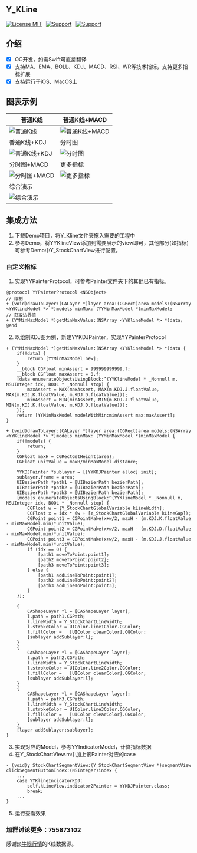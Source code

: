 ## Y_KLine


[![License MIT](https://img.shields.io/badge/license-MIT-green.svg?style=flat)]() &nbsp;
[![Support](https://img.shields.io/badge/support-iOS7.0+-blue.svg?style=flat)]() &nbsp;
[![Support](https://img.shields.io/badge/support-Autolayout-orange.svg?style=flatt)]() &nbsp;

## 介绍
- [x] OC开发，如需Swift可直接翻译
- [x] 支持MA、EMA、BOLL、KDJ、MACD、RSI、WR等技术指标，支持更多指标扩展
- [x] 支持运行于iOS、MacOS上

## 图表示例

| 普通K线 | 普通K线+MACD
|------------|------------
| ![普通K线](https://github.com/WillkYang/Y_KLine/blob/master/Screenshot/2.png?raw=true) |![普通K线+MACD](http://images2015.cnblogs.com/blog/784141/201605/784141-20160512232150452-239970289.png)
| 普通K线+KDJ | 分时图
| ![普通K线+KDJ](http://images2015.cnblogs.com/blog/784141/201605/784141-20160512232158515-2083550522.png) |![分时图](http://images2015.cnblogs.com/blog/784141/201605/784141-20160512232213202-486002469.png)
| 分时图+MACD | 更多指标
| ![分时图+MACD](http://images2015.cnblogs.com/blog/784141/201605/784141-20160512232142827-1554494273.png) |![更多指标](https://github.com/WillkYang/Y_KLine/blob/master/Screenshot/1.png?raw=true)
| 综合演示 
| ![综合演示](http://images2015.cnblogs.com/blog/784141/201605/784141-20160512231537202-1121097756.gif) |

## 集成方法
1. 下载Demo项目，将Y_Kline文件夹拖入需要的工程中
2. 参考Demo，将YYKlineView添加到需要展示的view即可，其他部分(如指标)可参考Demo中Y_StockChartView进行配置。

### 自定义指标
1. 实现YYPainterProtocol，可参考Painter文件夹下的其他已有指标。
```objc
@protocol YYPainterProtocol <NSObject>
// 绘制
+ (void)drawToLayer:(CALayer *)layer area:(CGRect)area models:(NSArray <YYKlineModel *> *)models minMax: (YYMinMaxModel *)minMaxModel;
// 获取边界值
+ (YYMinMaxModel *)getMinMaxValue:(NSArray <YYKlineModel *> *)data;
@end
```

2. 以绘制KDJ图为例，新建YYKDJPainter，实现YYPainterProtocol

```objc
+ (YYMinMaxModel *)getMinMaxValue:(NSArray <YYKlineModel *> *)data {
    if(!data) {
        return [YYMinMaxModel new];
    }
    __block CGFloat minAssert = 999999999999.f;
    __block CGFloat maxAssert = 0.f;
    [data enumerateObjectsUsingBlock:^(YYKlineModel * _Nonnull m, NSUInteger idx, BOOL * _Nonnull stop) {
        maxAssert = MAX(maxAssert, MAX(m.KDJ.J.floatValue, MAX(m.KDJ.K.floatValue, m.KDJ.D.floatValue)));
        minAssert = MIN(minAssert, MIN(m.KDJ.J.floatValue, MIN(m.KDJ.K.floatValue, m.KDJ.D.floatValue)));
    }];
    return [YYMinMaxModel modelWithMin:minAssert max:maxAssert];
}

+ (void)drawToLayer:(CALayer *)layer area:(CGRect)area models:(NSArray <YYKlineModel *> *)models minMax: (YYMinMaxModel *)minMaxModel {
    if(!models) {
        return;
    }
    CGFloat maxH = CGRectGetHeight(area);
    CGFloat unitValue = maxH/minMaxModel.distance;
    
    YYKDJPainter *sublayer = [[YYKDJPainter alloc] init];
    sublayer.frame = area;
    UIBezierPath *path1 = [UIBezierPath bezierPath];
    UIBezierPath *path2 = [UIBezierPath bezierPath];
    UIBezierPath *path3 = [UIBezierPath bezierPath];
    [models enumerateObjectsUsingBlock:^(YYKlineModel * _Nonnull m, NSUInteger idx, BOOL * _Nonnull stop) {
        CGFloat w = [Y_StockChartGlobalVariable kLineWidth];
        CGFloat x = idx * (w + [Y_StockChartGlobalVariable kLineGap]);
        CGPoint point1 = CGPointMake(x+w/2, maxH - (m.KDJ.K.floatValue - minMaxModel.min)*unitValue);
        CGPoint point2 = CGPointMake(x+w/2, maxH - (m.KDJ.D.floatValue - minMaxModel.min)*unitValue);
        CGPoint point3 = CGPointMake(x+w/2, maxH - (m.KDJ.J.floatValue - minMaxModel.min)*unitValue);
        if (idx == 0) {
            [path1 moveToPoint:point1];
            [path2 moveToPoint:point2];
            [path3 moveToPoint:point3];
        } else {
            [path1 addLineToPoint:point1];
            [path2 addLineToPoint:point2];
            [path3 addLineToPoint:point3];
        }
    }];
    
    {
        CAShapeLayer *l = [CAShapeLayer layer];
        l.path = path1.CGPath;
        l.lineWidth = Y_StockChartLineWidth;
        l.strokeColor = UIColor.line1Color.CGColor;
        l.fillColor =   [UIColor clearColor].CGColor;
        [sublayer addSublayer:l];
    }
    {
        CAShapeLayer *l = [CAShapeLayer layer];
        l.path = path2.CGPath;
        l.lineWidth = Y_StockChartLineWidth;
        l.strokeColor = UIColor.line2Color.CGColor;
        l.fillColor =   [UIColor clearColor].CGColor;
        [sublayer addSublayer:l];
    }
    {
        CAShapeLayer *l = [CAShapeLayer layer];
        l.path = path3.CGPath;
        l.lineWidth = Y_StockChartLineWidth;
        l.strokeColor = UIColor.line3Color.CGColor;
        l.fillColor =   [UIColor clearColor].CGColor;
        [sublayer addSublayer:l];
    }
    [layer addSublayer:sublayer];
}
```
3. 实现对应的Model，参考YYIndicatorModel，计算指标数据
4. 在Y_StockChartView.m中加上该Painter对应的case
```objc
- (void)y_StockChartSegmentView:(Y_StockChartSegmentView *)segmentView clickSegmentButtonIndex:(NSInteger)index {
    ...
    case YYKlineIncicatorKDJ:
        self.kLineView.indicator2Painter = YYKDJPainter.class;
        break;
    ...
}
```
5. 运行查看效果

### 加群讨论更多：755873102

感谢[@牛眼行情](https://niuyan.com)的K线数据源。

